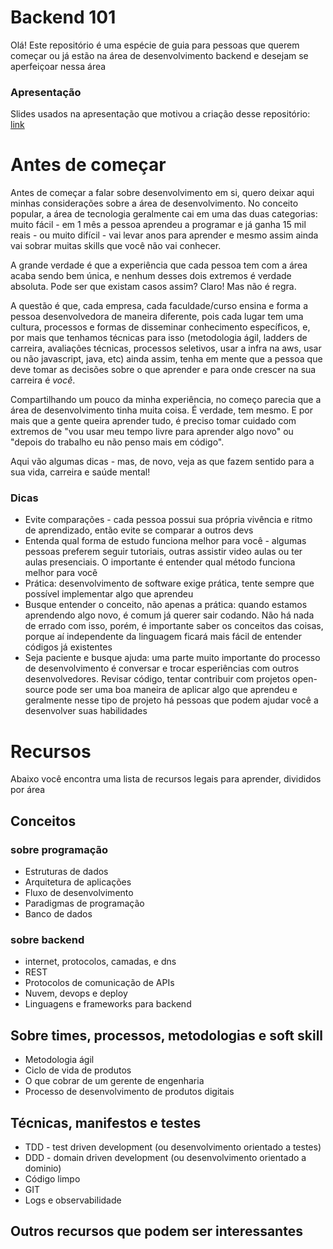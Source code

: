 # Backend 101

Olá! Este repositório é uma espécie de guia para pessoas que querem começar ou já estão na área de desenvolvimento backend e desejam se aperfeiçoar nessa área

### Apresentação
Slides usados na apresentação que motivou a criação desse repositório: [link](https://docs.google.com/presentation/d/15VXPUkJryO4EaAryu6moA8Upb1VM5bKREkIdNG6XHIo/edit?usp=sharing)


# Antes de começar

Antes de começar a falar sobre desenvolvimento em si, quero deixar aqui minhas considerações sobre a área de desenvolvimento. No conceito popular, a área de tecnologia geralmente cai em uma das duas categorias: muito fácil - em 1 mês a pessoa aprendeu a programar e já ganha 15 mil reais - ou muito difícil - vai levar anos para aprender e mesmo assim ainda vai sobrar muitas skills que você não vai conhecer. 

A grande verdade é que a experiência que cada pessoa tem com a área acaba sendo bem única, e nenhum desses dois extremos é verdade absoluta. Pode ser que existam casos assim? Claro! Mas não é regra. 

A questão é que, cada empresa, cada faculdade/curso ensina e forma a pessoa desenvolvedora de maneira diferente, pois cada lugar tem uma cultura, processos e formas de disseminar conhecimento específicos, e, por mais que tenhamos técnicas para isso (metodologia ágil, ladders de carreira, avaliações técnicas, processos seletivos, usar a infra na aws, usar ou não javascript, java, etc) ainda assim, tenha em mente que a pessoa que deve tomar as decisões sobre o que aprender e para onde crescer na sua carreira é *você*. 

Compartilhando um pouco da minha experiência, no começo parecia que a área de desenvolvimento tinha muita coisa. É verdade, tem mesmo. E por mais que a gente queira aprender tudo, é preciso tomar cuidado com extremos de "vou usar meu tempo livre para aprender algo novo" ou "depois do trabalho eu não penso mais em código". 

Aqui vão algumas dicas - mas, de novo, veja as que fazem sentido para a sua vida, carreira e saúde mental!

### Dicas 
- Evite comparações - cada pessoa possui sua própria vivência e ritmo de aprendizado, então evite se comparar a outros devs 
- Entenda qual forma de estudo funciona melhor para você - algumas pessoas preferem seguir tutoriais, outras assistir video aulas ou ter aulas presenciais. O importante é entender qual método funciona melhor para você 
- Prática: desenvolvimento de software exige prática, tente sempre que possível implementar algo que aprendeu 
- Busque entender o conceito, não apenas a prática: quando estamos aprendendo algo novo, é comum já querer sair codando. Não há nada de errado com isso, porém, é importante saber os conceitos das coisas, porque aí independente da linguagem ficará mais fácil de entender códigos já existentes 
- Seja paciente e busque ajuda: uma parte muito importante do processo de desenvolvimento é conversar e trocar esperiências com outros desenvolvedores. Revisar código, tentar contribuir com projetos open-source pode ser uma boa maneira de aplicar algo que aprendeu e geralmente nesse tipo de projeto há pessoas que podem ajudar você a desenvolver suas habilidades


# Recursos

Abaixo você encontra uma lista de recursos legais para aprender, divididos por área

## Conceitos

### sobre programação
- Estruturas de dados
- Arquitetura de aplicações
- Fluxo de desenvolvimento
- Paradigmas de programação
- Banco de dados


### sobre backend
- internet, protocolos, camadas, e dns
- REST
- Protocolos de comunicação de APIs
- Nuvem, devops e deploy
- Linguagens e frameworks para backend

## Sobre times, processos, metodologias e soft skill
- Metodologia ágil
- Ciclo de vida de produtos
- O que cobrar de um gerente de engenharia
- Processo de desenvolvimento de produtos digitais

## Técnicas, manifestos e testes
- TDD - test driven development (ou desenvolvimento orientado a testes)
- DDD - domain driven development (ou desenvolvimento orientado a dominio)
- Código limpo
- GIT
- Logs e observabilidade

## Outros recursos que podem ser interessantes


